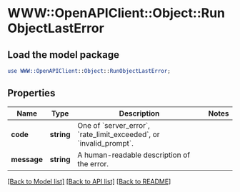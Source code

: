 # WWW::OpenAPIClient::Object::RunObjectLastError

## Load the model package
```perl
use WWW::OpenAPIClient::Object::RunObjectLastError;
```

## Properties
Name | Type | Description | Notes
------------ | ------------- | ------------- | -------------
**code** | **string** | One of &#x60;server_error&#x60;, &#x60;rate_limit_exceeded&#x60;, or &#x60;invalid_prompt&#x60;. | 
**message** | **string** | A human-readable description of the error. | 

[[Back to Model list]](../README.md#documentation-for-models) [[Back to API list]](../README.md#documentation-for-api-endpoints) [[Back to README]](../README.md)


